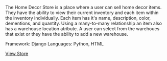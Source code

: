   The Home Decor Store is a place where a user can sell home decor items. They have the ability to view their current inventory and each item within
  the inventory individually. Each item has it's name, description, color, dementions, and quantity. Using a many-to-many relationship an item also
  has a warehouse location atribute. A user can select from the warehoues that exist or they have the ability to add a new warehouse.
  
  Framework: Django
  Languages: Python, HTML
  
[View Store](https://homeDecorstore-4.jmf145.repl.co)
